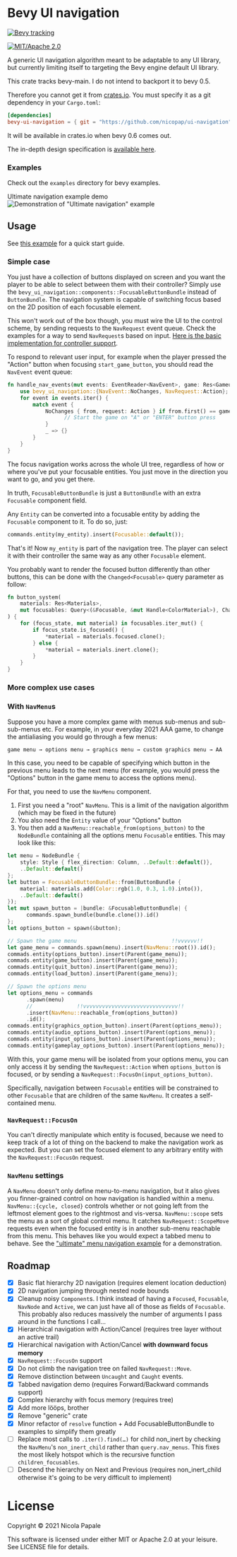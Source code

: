 # Bevy UI navigation

[![Bevy tracking](https://img.shields.io/badge/Bevy%20tracking-main-lightblue)](https://github.com/bevyengine/bevy/blob/main/docs/plugins_guidelines.md#main-branch-tracking)
<!--[![Latest version](https://img.shields.io/crates/v/bevy_ui_navigation.svg)](https://crates.io/crates/bevy_ui_navigation)-->
[![MIT/Apache 2.0](https://img.shields.io/badge/license-MIT%2FApache-blue.svg)](./LICENSE)
<!--[![Documentation](https://docs.rs/bevy_ui_navigation/badge.svg)](https://docs.rs/bevy_ui_navigation)-->

A generic UI navigation algorithm meant to be adaptable to any UI library, but
currently limiting itself to targeting the Bevy engine default UI library.

This crate tracks bevy-main. I do not intend to backport it to bevy 0.5. 

Therefore you cannot get it from [crates.io](https://crates.io). You
must specify it as a git dependency in your `Cargo.toml`:
```toml
[dependencies]
bevy-ui-navigation = { git = "https://github.com/nicopap/ui-navigation" } 
```

It will be available in crates.io when bevy 0.6 comes out.

The in-depth design specification is [available here](https://github.com/nicopap/rfcs/blob/ui-navigation/rfcs/41-ui-navigation.md).

### Examples

Check out the `examples` directory for bevy examples.

Ultimate navigation example demo
![Demonstration of "Ultimate navigation"
example](https://user-images.githubusercontent.com/26321040/141612751-ba0e62b2-23d6-429a-b5d1-48b09c10d526.gif)

## Usage

See [this example](https://github.com/nicopap/ui-navigation/blob/master/examples/flat_2d_nav.rs)
for a quick start guide.

### Simple case

You just have a collection of buttons displayed on screen and you want the
player to be able to select between them with their controller? Simply use the
`bevy_ui_navigation::components::FocusableButtonBundle` instead of
`ButtonBundle`. The navigation system is capable of switching focus based on
the 2D position of each focusable element.

This won't work out of the box though, you must wire the UI to the control
scheme, by sending requests to the `NavRequest` event queue. Check the examples
for a way to send `NavRequest`s based on input. [Here is the basic
implementation for controller support](https://github.com/nicopap/ui-navigation/blob/caa90579429f4948e505c9e81cbd6a972f4a30b3/examples/ultimate_menu_navigation.rs#L62).

To respond to relevant user input, for example when the player pressed the
"Action" button when focusing `start_game_button`, you should read the
`NavEvent` event queue:
```rust
fn handle_nav_events(mut events: EventReader<NavEvent>, game: Res<Gameui>) {
    use bevy_ui_navigation::{NavEvent::NoChanges, NavRequest::Action};
    for event in events.iter() {
        match event {
            NoChanges { from, request: Action } if from.first() == game.start_game_button => {
                  // Start the game on "A" or "ENTER" button press
            }
            _ => {}
        }
    }
}
```
The focus navigation works across the whole UI tree, regardless of how or where
you've put your focusable entities. You just move in the direction you want to
go, and you get there.

In truth, `FocusableButtonBundle` is just a `ButtonBundle` with an extra
`Focusable` component field.

Any `Entity` can be converted into a focusable entity by adding the `Focusable`
component to it. To do so, just:
```rust
commands.entity(my_entity).insert(Focusable::default());
```
That's it! Now `my_entity` is part of the navigation tree. The player can
select it with their controller the same way as any other `Focusable` element.

You probably want to render the focused button differently than other buttons,
this can be done with the `Changed<Focusable>` query parameter as follow:
```rust
fn button_system(
    materials: Res<Materials>,
    mut focusables: Query<(&Focusable, &mut Handle<ColorMaterial>), Changed<Focusable>>,
) {
    for (focus_state, mut material) in focusables.iter_mut() {
        if focus_state.is_focused() {
            *material = materials.focused.clone();
        } else {
            *material = materials.inert.clone();
        }
    }
}
```

### More complex use cases

### With `NavMenu`s

Suppose you have a more complex game with menus sub-menus and sub-sub-menus etc.
For example, in your everyday 2021 AAA game, to change the antialiasing you
would go through a few menus:
```
game menu → options menu → graphics menu → custom graphics menu → AA
```
In this case, you need to be capable of specifying which button in the previous
menu leads to the next menu (for example, you would press the "Options" button
in the game menu to access the options menu).

For that, you need to use the `NavMenu` component.
1. First you need a "root" `NavMenu`. This is a limit of the navigation
   algorithm (which may be fixed in the future)
2. You also need the `Entity` value of your "Options" button
3. You then add a `NavMenu::reachable_from(options_button)` to the
   `NodeBundle` containing all the options menu `Focusable` entities.
This may look like this:
```rust
let menu = NodeBundle {
    style: Style { flex_direction: Column, ..Default::default()},
    ..Default::default()
};
let button = FocusableButtonBundle::from(ButtonBundle {
    material: materials.add(Color::rgb(1.0, 0.3, 1.0).into()),
    ..Default::default()
});
let mut spawn_button = |bundle: &FocusableButtonBundle| {
      commands.spawn_bundle(bundle.clone()).id()
};
let options_button = spawn(&button);

// Spawn the game menu                              !!vvvvvv!!
let game_menu = commands.spawn(menu).insert(NavMenu::root()).id();
commads.entity(options_button).insert(Parent(game_menu));
commads.entity(game_button).insert(Parent(game_menu));
commads.entity(quit_button).insert(Parent(game_menu));
commads.entity(load_button).insert(Parent(game_menu));

// Spawn the options menu
let options_menu = commands
      .spawn(menu)
      //              !!vvvvvvvvvvvvvvvvvvvvvvvvvvvvvv!!
      .insert(NavMenu::reachable_from(options_button))
      .id();
commads.entity(graphics_option_button).insert(Parent(options_menu));
commads.entity(audio_options_button).insert(Parent(options_menu));
commads.entity(input_options_button).insert(Parent(options_menu));
commads.entity(gameplay_options_button).insert(Parent(options_menu));
```

With this, your game menu will be isolated from your options menu, you can only
access it by sending the `NavRequest::Action` when `options_button` is focused,
or by sending a `NavRequest::FocusOn(input_options_button)`. 

Specifically, navigation between `Focusable` entities will be constrained to
other `Focusable` that are children of the same `NavMenu`. It creates a
self-contained menu.

### `NavRequest::FocusOn`

You can't directly manipulate which entity is focused, because we need to keep
track of a lot of thing on the backend to make the navigation work as expected.
But you can set the focused element to any arbitrary entity with the
`NavRequest::FocusOn` request.

### `NavMenu` settings

A `NavMenu` doesn't only define menu-to-menu navigation, but it also gives you
finner-grained control on how navigation is handled within a menu.
`NavMenu::{cycle, closed}` controls whether or not going left from the
leftmost element goes to the rightmost and vis-versa. `NavMenu::scope`
sets the menu as a sort of global control menu. It catches `NavRequest::ScopeMove`
requests even when the focused entity is in another sub-menu reachable from this
menu. This behaves like you would expect a tabbed menu to behave. See the
["ultimate" menu navigation
example](https://github.com/nicopap/ui-navigation/blob/master/examples/ultimate_menu_navigation.rs)
for a demonstration.

## Roadmap

- [X] Basic flat hierarchy 2D navigation (requires element location deduction)
- [X] 2D navigation jumping through nested node bounds
- [X] Cleanup noisy `Component`s. I think instead of having a `Focused`,
      `Focusable`, `NavNode` and `Active`, we can just have all of those as
      fields of `Focusable`. This probably also reduces massively the number of
      arguments I pass around in the functions I call…
- [X] Hierarchical navigation with Action/Cancel (requires tree layer without
      an active trail)
- [X] Hierarchical navigation with Action/Cancel **with downward focus memory**
- [X] `NavRequest::FocusOn` support
- [X] Do not climb the navigation tree on failed `NavRequest::Move`.
- [X] Remove distinction between `Uncaught` and `Caught` events.
- [X] Tabbed navigation demo (requires Forward/Backward commands support)
- [X] Complex hierarchy with focus memory (requires tree)
- [X] Add more lööps, brother
- [X] Remove "generic" crate
- [X] Minor refactor of `resolve` function + Add FocusableButtonBundle to
      examples to simplify them greatly
- [ ] Replace most calls to `.iter().find(…)` for child non_inert by checking
      the `NavMenu`'s `non_inert_child` rather than `query.nav_menus`. This
      fixes the most likely hotspot which is the recursive function
      `children_focusables`.
- [ ] Descend the hierarchy on Next and Previous (requires non_inert_child
      otherwise it's going to be very difficult to implement)

# License

Copyright © 2021 Nicola Papale

This software is licensed under either MIT or Apache 2.0 at your leisure. See
LICENSE file for details.
